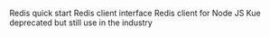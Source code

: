 Redis quick start
Redis client interface
Redis client for Node JS
Kue deprecated but still use in the industry
